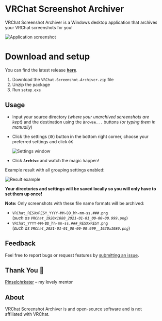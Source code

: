 # VRChat Screenshot Archiver
VRChat Screenshot Archiver is a Windows desktop application that archives your VRChat screenshots for you!

![Application screenshot](https://user-images.githubusercontent.com/71600683/120572725-21830200-c425-11eb-91f2-5b70e4799e0c.png)

# Download and setup

You can find the latest release **[here](https://github.com/Ekas-118/VRChat-Screenshot-Archiver/releases)**.

1. Download the `VRChat.Screenshot.Archiver.zip` file
2. Unzip the package 
3. Run `setup.exe`

## Usage

- Input your source directory (*where your unarchived screenshots are kept*) and the destination using the `Browse...` buttons (*or typing them in manually*)
- Click the settings (⚙️) button in the bottom right corner, choose your preferred settings and click **`OK`**

     ![Settings window](https://user-images.githubusercontent.com/71600683/118196263-68e52680-b455-11eb-8c82-1263469d5a13.png)

- Click **`Archive`** and watch the magic happen!

Example result with all grouping settings enabled:

![Result example](https://user-images.githubusercontent.com/71600683/118196071-0c820700-b455-11eb-908b-f18cd158f02f.png)

**Your directories and settings will be saved locally so you will only have to set them up once!**

**Note:** Only screenshots with these file name formats will be archived:
- `VRChat_RESXxRESY_YYYY-MM-DD_hh-mm-ss.###.png` <br> (*such as `VRChat_1920x1080_2021-01-01_00-00-00.999.png`*)
- `VRChat_YYYY-MM-DD_hh-mm-ss.###_RESXxRESY.png` <br> (*such as `VRChat_2021-01-01_00-00-00.999__1920x1080.png`*)

## Feedback

Feel free to report bugs or request features by [submitting an issue](https://github.com/Ekas-118/VRChat-Screenshot-Archiver/issues).

## Thank You 💙

[Pinselohrkater](https://github.com/Pinselohrkater) – my lovely mentor

## About

VRChat Screenshot Archiver is and open-source software and is not affiliated with VRChat.
